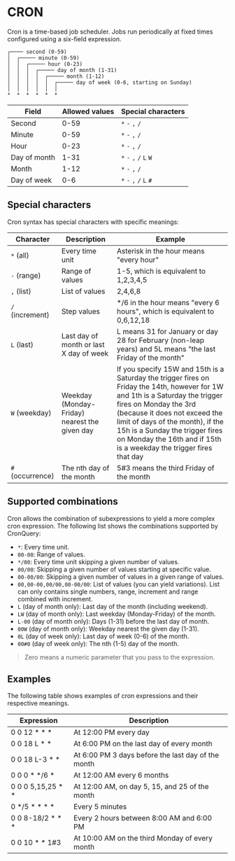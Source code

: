 # CRON

Cron is a time-based job scheduler. Jobs run periodically at fixed times configured using a six-field expression.

```
┌──── second (0-59)
│  ┌───── minute (0-59)
│  │  ┌───── hour (0-23)
│  │  │  ┌───── day of month (1-31)
│  │  │  │  ┌───── month (1-12)
│  │  │  │  │  ┌───── day of week (0-6, starting on Sunday)
│  │  │  │  │  │
*  *  *  *  *  *
```

| Field        | Allowed values | Special characters          |
|--------------|----------------|-----------------------------|
| Second       | 0-59           | `*` `-` `,` `/`             |
| Minute       | 0-59           | `*` `-` `,` `/`             |
| Hour         | 0-23           | `*` `-` `,` `/`             |
| Day of month | 1-31           | `*` `-` `,` `/` `L` `W`     |
| Month        | 1-12           | `*` `-` `,` `/`             |
| Day of week  | 0-6            | `*` `-` `,` `/` `L` `#`     |

## Special characters

Cron syntax has special characters with specific meanings:

| Character        | Description                                             | Example |
|------------------|---------------------------------------------------------|---------|
| `*` (all)        | Every time unit                                         | Asterisk in the hour means "every hour" |
| `-` (range)      | Range of values                                         | 1-5, which is equivalent to 1,2,3,4,5 |
| `,` (list)       | List of values                                          | 2,4,6,8 |
| `/` (increment)  | Step values                                             | */6 in the hour means "every 6 hours", which is equivalent to 0,6,12,18 |
| `L` (last)       | Last day of month or last X day of week                 | L means 31 for January or day 28 for February (non-leap years) and 5L means "the last Friday of the month" |
| `W` (weekday)    | Weekday (Monday-Friday) nearest the given day           | If you specify 15W and 15th is a Saturday the trigger fires on Friday the 14th, however for 1W and 1th is a Saturday the trigger fires on Monday the 3rd (because it does not exceed the limit of days of the month), if the 15h is a Sunday the trigger fires on Monday the 16th and if 15th is a weekday the trigger fires that day |
| `#` (occurrence) | The nth day of the month                                | 5#3 means the third Friday of the month |

## Supported combinations

Cron allows the combination of subexpressions to yield a more complex cron expression.
The following list shows the combinations supported by CronQuery:

- `*`: Every time unit.
- `00-00`: Range of values.
- `*/00`: Every time unit skipping a given number of values.
- `00/00`: Skipping a given number of values starting at specific value.
- `00-00/00`: Skipping a given number of values in a given range of values.
- `00,00-00,00/00,00-00/00`: List of values (you can yield variations). List can only contains single numbers, range, increment and range combined with increment.
- `L` (day of month only): Last day of the month (including weekend).
- `LW` (day of month only): Last weekday (Monday-Friday) of the month.
- `L-00` (day of month only): Days (1-31) before the last day of month.
- `00W` (day of month only): Weekday nearest the given day (1-31).
- `0L` (day of week only): Last day of week (0-6) of the month.
- `00#0` (day of week only): The nth (1-5) day of the month.

> Zero means a numeric parameter that you pass to the expression.

## Examples

The following table shows examples of cron expressions and their respective meanings.

| Expression        | Description                                             |
|-------------------|---------------------------------------------------------|
| 0 0 12 * * *      | At 12:00 PM every day                                   |
| 0 0 18 L * *      | At 6:00 PM on the last day of every month               |
| 0 0 18 L-3 * *    | At 6:00 PM 3 days before the last day of the month      |
| 0 0 0 * */6 *     | At 12:00 AM every 6 months                              |
| 0 0 0 5,15,25 * * | At 12:00 AM, on day 5, 15, and 25 of the month          |
| 0 */5 * * * *     | Every 5 minutes                                         |
| 0 0 8-18/2 * * *  | Every 2 hours between 8:00 AM and 6:00 PM               |
| 0 0 10 * * 1#3    | At 10:00 AM on the third Monday of every month          |

